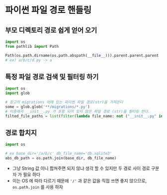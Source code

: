 # 파이썬 파일 경로 핸들링

## 부모 디렉토리 경로 쉽게 얻어 오기

```python
import os
from pathlib import Path

Path(os.path.dirname(os.path.abspath(__file__))).parent.parent.parent
# ex) a/b/c/d.py -> a
```

## 특정 파일 경로 검색 및 필터링 하기

```python
import os
import glob

# 장고의 migrations 아래 있는 파이썬 파일 경로(str)을 가져온다 
some = glob.glob('**/migrations/*.py')
# 이중에서 __init__.py 가 포함 되어 있지 않은 파일 경로 (str)을 필터링 한다.
filted_file_paths = list(filter(lambda file_name: not ("__init__.py" in file_name), some))
```

## 경로 합치지

```python
import os

# ex base_dir='/a/b/c' db_file_name='db.sqlite3'
abs_db_path = os.path.join(base_dir, db_file_name)
```

- 그냥 String 값 이니 합쳐주면 되지 않냐 생각 할 수 있지만 두 경로 사이 경로 구분자 가 필요 하다
- 이는 OS 에 따라 다르기 때문에 `'/'` 과 같은 값을 직접 쓰면 좋지 않으므로, `os.path.join` 를 사용 하자

